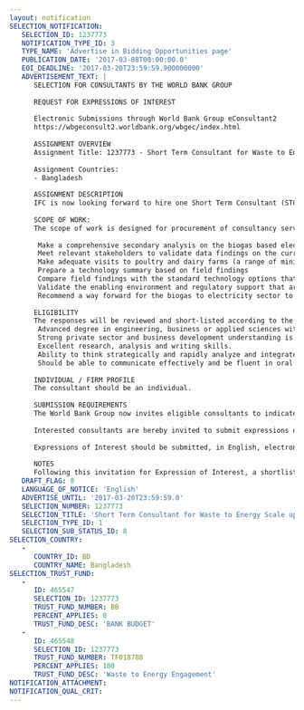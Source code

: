 ```yaml
---
layout: notification
SELECTION_NOTIFICATION: 
   SELECTION_ID: 1237773
   NOTIFICATION_TYPE_ID: 3
   TYPE_NAME: 'Advertise in Bidding Opportunities page'
   PUBLICATION_DATE: '2017-03-08T00:00:00.0'
   EOI_DEADLINE: '2017-03-20T23:59:59.900000000'
   ADVERTISEMENT_TEXT: |
      SELECTION FOR CONSULTANTS BY THE WORLD BANK GROUP
      
      REQUEST FOR EXPRESSIONS OF INTEREST
      
      Electronic Submissions through World Bank Group eConsultant2
      https://wbgeconsult2.worldbank.org/wbgec/index.html
      
      ASSIGNMENT OVERVIEW
      Assignment Title: 1237773 - Short Term Consultant for Waste to Energy Scale up Project in Bangladesh
      
      Assignment Countries:
      - Bangladesh
      
      ASSIGNMENT DESCRIPTION
      IFC is now looking forward to hire one Short Term Consultant (STC) for making a sectoral analysis on the farm waste management scenario in Bangladesh with the primary focus on adoption of waste to electricity generation technology.
      
      SCOPE OF WORK:
      The scope of work is designed for procurement of consultancy service for a sectoral analysis of the poultry and dairy waste management scenario in Bangladesh with the primary focus on practicality of adopting waste to energy technology in managing the farm waste. The analysis will be centered on farms that are already using the bio gasification technology and the challenges that the adoption of waste to energy programs present for the farms in the context of Bangladesh. Details responsibilities for the consultant will include but are not limited to the following tasks:
      
       Make a comprehensive secondary analysis on the biogas based electricity generation status in Bangladesh based on IDCOL, IFC and other programs
       Meet relevant stakeholders to validate data findings on the current status of the sector and potentials of such projects in Bangladesh
       Make adequate visits to poultry and dairy farms (a range of minimum 7 to 10 farms), in particular 100,000 birds or more sized farms or equivalent, to assess waste to energy technologies that are already commissioned in these farms
       Prepare a technology summary based on field findings 
       Compare field findings with the standard technology options that are being used in developed countries
       Validate the enabling environment and regulatory support that are available for promoting this technology in Bangladesh 
       Recommend a way forward for the biogas to electricity sector to grow within Bangladesh
      
      ELIGIBILITY
      The responses will be reviewed and short-listed according to the following criteria:
       Advanced degree in engineering, business or applied sciences with at least 8 - 10 years of work experience in similar projects; Preference will be given to candidates with a background in agriculture, renewable energy, technology marketing, and waste management related sectors. 
       Strong private sector and business development understanding is crucial.
       Excellent research, analysis and writing skills.
       Ability to think strategically and rapidly analyze and integrate diverse information from varied sources. 
       Should be able to communicate effectively and be fluent in oral and written English.
      
      INDIVIDUAL / FIRM PROFILE
      The consultant should be an individual. 
      
      SUBMISSION REQUIREMENTS
      The World Bank Group now invites eligible consultants to indicate their interest in providing the services.  Interested consultants must provide information indicating that they are qualified to perform the services (brochures, description of similar assignments, experience in similar conditions, availability of appropriate skills among staff, etc.).  Please note that the total size of all attachments should be less than 5MB.  
      
      Interested consultants are hereby invited to submit expressions of interest.
      
      Expressions of Interest should be submitted, in English, electronically through World Bank Group eConsultant2 (https://wbgeconsult2.worldbank.org/wbgec/index.html)
      
      NOTES
      Following this invitation for Expression of Interest, a shortlist of qualified firms will be formally invited to submit proposals.  Shortlisting and selection will be subject to the availability of funding.
   DRAFT_FLAG: 0
   LANGUAGE_OF_NOTICE: 'English'
   ADVERTISE_UNTIL: '2017-03-20T23:59:59.0'
   SELECTION_NUMBER: 1237773
   SELECTION_TITLE: 'Short Term Consultant for Waste to Energy Scale up Project in Bangladesh'
   SELECTION_TYPE_ID: 1
   SELECTION_SUB_STATUS_ID: 8
SELECTION_COUNTRY: 
   - 
      COUNTRY_ID: BD
      COUNTRY_NAME: Bangladesh
SELECTION_TRUST_FUND: 
   - 
      ID: 465547
      SELECTION_ID: 1237773
      TRUST_FUND_NUMBER: BB
      PERCENT_APPLIES: 0
      TRUST_FUND_DESC: 'BANK BUDGET'
   - 
      ID: 465548
      SELECTION_ID: 1237773
      TRUST_FUND_NUMBER: TF018788
      PERCENT_APPLIES: 100
      TRUST_FUND_DESC: 'Waste to Energy Engagement'
NOTIFICATION_ATTACHMENT: 
NOTIFICATION_QUAL_CRIT: 
---
```

